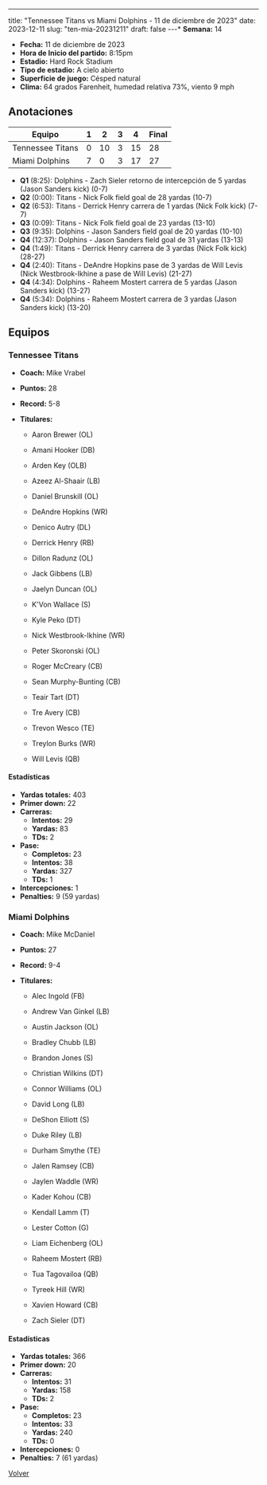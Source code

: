---
title: "Tennessee Titans vs Miami Dolphins - 11 de diciembre de 2023"
date: 2023-12-11
slug: "ten-mia-20231211"
draft: false
---* **Semana:** 14
* **Fecha:** 11 de diciembre de 2023
* **Hora de Inicio del partido:** 8:15pm
* **Estadio:** Hard Rock Stadium
* **Tipo de estadio:** A cielo abierto
* **Superficie de juego:** Césped natural
* **Clima:** 64 grados Farenheit, humedad relativa 73%, viento 9 mph




## Anotaciones
| Equipo | 1 | 2 | 3 | 4 | Final |
|--------|---|---|---|---|-------|
| Tennessee Titans  | 0 | 10 | 3 | 15  | 28 |
| Miami Dolphins  | 7 | 0 | 3 | 17  | 27 |
* **Q1** (8:25): Dolphins - Zach Sieler retorno de intercepción de 5 yardas (Jason Sanders kick) (0-7)
* **Q2** (0:00): Titans - Nick Folk field goal de 28 yardas (10-7)
* **Q2** (6:53): Titans - Derrick Henry carrera de 1 yardas (Nick Folk kick) (7-7)
* **Q3** (0:09): Titans - Nick Folk field goal de 23 yardas (13-10)
* **Q3** (9:35): Dolphins - Jason Sanders field goal de 20 yardas (10-10)
* **Q4** (12:37): Dolphins - Jason Sanders field goal de 31 yardas (13-13)
* **Q4** (1:49): Titans - Derrick Henry carrera de 3 yardas (Nick Folk kick) (28-27)
* **Q4** (2:40): Titans - DeAndre Hopkins pase de 3 yardas de Will Levis (Nick Westbrook-Ikhine a pase de Will Levis) (21-27)
* **Q4** (4:34): Dolphins - Raheem Mostert carrera de 5 yardas (Jason Sanders kick) (13-27)
* **Q4** (5:34): Dolphins - Raheem Mostert carrera de 3 yardas (Jason Sanders kick) (13-20)


## Equipos


### Tennessee Titans
* **Coach:** Mike Vrabel
* **Puntos:** 28
* **Record:** 5-8
* **Titulares:** 

  * Aaron Brewer (OL) 

  * Amani Hooker (DB) 

  * Arden Key (OLB) 

  * Azeez Al-Shaair (LB) 

  * Daniel Brunskill (OL) 

  * DeAndre Hopkins (WR) 

  * Denico Autry (DL) 

  * Derrick Henry (RB) 

  * Dillon Radunz (OL) 

  * Jack Gibbens (LB) 

  * Jaelyn Duncan (OL) 

  * K'Von Wallace (S) 

  * Kyle Peko (DT) 

  * Nick Westbrook-Ikhine (WR) 

  * Peter Skoronski (OL) 

  * Roger McCreary (CB) 

  * Sean Murphy-Bunting (CB) 

  * Teair Tart (DT) 

  * Tre Avery (CB) 

  * Trevon Wesco (TE) 

  * Treylon Burks (WR) 

  * Will Levis (QB) 

#### Estadísticas
* **Yardas totales:** 403
* **Primer down:** 22
* **Carreras:**
  * **Intentos:** 29
  * **Yardas:** 83
  * **TDs:** 2
* **Pase:**
  * **Completos:** 23
  * **Intentos:** 38
  * **Yardas:** 327
  * **TDs:** 1
* **Intercepciones:** 1
* **Penalties:** 9 (59 yardas)

### Miami Dolphins
* **Coach:** Mike McDaniel
* **Puntos:** 27
* **Record:** 9-4
* **Titulares:** 

  * Alec Ingold (FB) 

  * Andrew Van Ginkel (LB) 

  * Austin Jackson (OL) 

  * Bradley Chubb (LB) 

  * Brandon Jones (S) 

  * Christian Wilkins (DT) 

  * Connor Williams (OL) 

  * David Long (LB) 

  * DeShon Elliott (S) 

  * Duke Riley (LB) 

  * Durham Smythe (TE) 

  * Jalen Ramsey (CB) 

  * Jaylen Waddle (WR) 

  * Kader Kohou (CB) 

  * Kendall Lamm (T) 

  * Lester Cotton (G) 

  * Liam Eichenberg (OL) 

  * Raheem Mostert (RB) 

  * Tua Tagovailoa (QB) 

  * Tyreek Hill (WR) 

  * Xavien Howard (CB) 

  * Zach Sieler (DT) 

#### Estadísticas
* **Yardas totales:** 366
* **Primer down:** 20
* **Carreras:**
  * **Intentos:** 31
  * **Yardas:** 158
  * **TDs:** 2
* **Pase:**
  * **Completos:** 23
  * **Intentos:** 33
  * **Yardas:** 240
  * **TDs:** 0
* **Intercepciones:** 0
* **Penalties:** 7 (61 yardas)


[Volver](/historia/2023)
